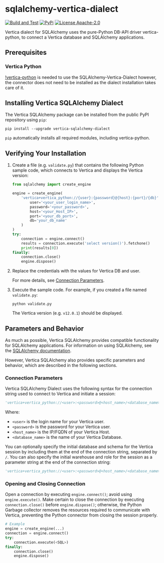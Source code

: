 # sqlalchemy-vertica-dialect

[![Build and Test](https://github.com/vishalkSimplify/sqlalchemy-vertica-dialect/actions/workflows/dialecttest.yml/badge.svg)](https://github.com/vishalkSimplify/sqlalchemy-vertica-dialect/actions/workflows/dialecttest.yml)
[![PyPi](https://img.shields.io/pypi/v/sqlalchemy-vertica-dialect.svg)](https://pypi.python.org/pypi/sqlalchemy-vertica-dialect/)
[![License Apache-2.0](https://img.shields.io/:license-Apache%202-brightgreen.svg)](http://www.apache.org/licenses/LICENSE-2.0.txt)

Vertica dialect for SQLAlchemy uses the pure-Python DB-API driver vertica-python, to connect a Vertica database and SQLAlchemy applications.

## Prerequisites

### Vertica Python

[!vertica-python](https://github.com/vertica/vertica-python) is needed to use the SQLAlchemy-Vertica-Dialect however, the connector does not need to be installed as the dialect installation takes care of it.


## Installing Vertica SQLAlchemy Dialect

The Vertica SQLAlchemy package can be installed from the public PyPI repository using `pip`:

```shell
pip install --upgrade vertica-sqlalchemy-dialect
```

`pip` automatically installs all required modules, including vertica-python.

## Verifying Your Installation

1. Create a file (e.g. `validate.py`) that contains the following Python sample code,
   which connects to Vertica and displays the Vertica version:

    ```python
    from sqlalchemy import create_engine

    engine = create_engine(
        'vertica+vertica_python://{user}:{password}@{host}:{port}/{db}'.format(
            user='<your_user_login_name>',
            password='<your_password>',
            host='<your_Host_IP>',
            port='<your_db_port>',
            db='your_db_name'
        )
    )
    try:
        connection = engine.connect()
        results = connection.execute('select version()').fetchone()
        print(results[0])
    finally:
        connection.close()
        engine.dispose()
    ```

2. Replace the credentials with the values for Vertica DB and user.

    For more details, see [Connection Parameters](#connection-parameters).

3. Execute the sample code. For example, if you created a file named `validate.py`:

    ```shell
    python validate.py
    ```

    The Vertica version (e.g. `v12.0.1`) should be displayed.

## Parameters and Behavior

As much as possible, Vertica SQLAlchemy provides compatible functionality for SQLAlchemy applications. For information on using SQLAlchemy, see the [SQLAlchemy documentation](http://docs.sqlalchemy.org/en/latest/).

However, Vertica SQLAlchemy also provides specific parameters and behavior, which are described in the following sections.

### Connection Parameters

Vertica SQLAlchemy Dialect uses the following syntax for the connection string used to connect to Vertica and initiate a session:

```python
'vertica+vertica_python://<user>:<password>@<host_name>/<database_name>'
```

Where:

- `<user>` is the login name for your Vertica user.
- `<password>` is the password for your Vertica user.
- `<host_name>` is the IP/FQDN of your Vertica Host.
- `<database_name>` is the name of your Vertica Database.


You can optionally specify the initial database and schema for the Vertica session by including them at the end of the connection string, separated by `/`. You can also specify the initial warehouse and role for the session as a parameter string at the end of the connection string:

```python
'vertica+vertica_python://<user>:<password>@<host_name>/<database_name>'
```

<!-- #### Escaping Special Characters such as `%, @` signs in Passwords

As pointed out in [SQLAlchemy](https://docs.sqlalchemy.org/en/14/core/engines.html#escaping-special-characters-such-as-signs-in-passwords), URLs
containing special characters need to be URL encoded to be parsed correctly. This includes the `%, @` signs. Unescaped password containing special
characters could lead to authentication failure.

The encoding for the password can be generated using `urllib.parse`:
```python
import urllib.parse
urllib.parse.quote("kx@% jj5/g")
'kx%40%25%20jj5/g'
```

**Note**: `urllib.parse.quote_plus` may also be used if there is no space in the string, as `urllib.parse.quote_plus` will replace space with `+`.

To create an engine with the proper encodings, either manually constructing the url string by formatting
or taking advantage of the `snowflake.sqlalchemy.URL` helper method:
```python
import urllib.parse
from snowflake.sqlalchemy import URL
from sqlalchemy import create_engine

quoted_password = urllib.parse.quote("kx@% jj5/g") -->

<!-- # 1. manually constructing an url string
url = f'snowflake://testuser1:{quoted_password}@abc123/testdb/public?warehouse=testwh&role=myrole'
engine = create_engine(url)

# 2. using the snowflake.sqlalchemy.URL helper method
engine = create_engine(URL(
    account = 'abc123',
    user = 'testuser1',
    password = quoted_password,
    database = 'testdb',
    schema = 'public',
    warehouse = 'testwh',
    role='myrole',
))
```

**Note**:
After login, the initial database, schema, warehouse and role specified in the connection string can always be changed for the session.

The following example calls the `create_engine` method with the user name `testuser1`, password `0123456`, account name `abc123`, database `testdb`, schema `public`, warehouse `testwh`, and role `myrole`:

```python
from sqlalchemy import create_engine
engine = create_engine(
    'snowflake://testuser1:0123456@abc123/testdb/public?warehouse=testwh&role=myrole'
)
```

Other parameters, such as `timezone`, can also be specified as a URI parameter or in `connect_args` parameters. For example:

```python
from sqlalchemy import create_engine
engine = create_engine(
    'snowflake://testuser1:0123456@abc123/testdb/public?warehouse=testwh&role=myrole',
    connect_args={
        'timezone': 'America/Los_Angeles',
    }
)
```

For convenience, you can use the `snowflake.sqlalchemy.URL` method to construct the connection string and connect to the database. The following example constructs the same connection string from the previous example:

```python
from snowflake.sqlalchemy import URL
from sqlalchemy import create_engine

engine = create_engine(URL(
    account = 'abc123',
    user = 'testuser1',
    password = '0123456',
    database = 'testdb',
    schema = 'public',
    warehouse = 'testwh',
    role='myrole',
    timezone = 'America/Los_Angeles',
))
```

#### Using a proxy server

Use the supported environment variables, `HTTPS_PROXY`, `HTTP_PROXY` and `NO_PROXY` to configure a proxy server. -->

### Opening and Closing Connection

Open a connection by executing `engine.connect()`; avoid using `engine.execute()`. Make certain to close the connection by executing `connection.close()` before
`engine.dispose()`; otherwise, the Python Garbage collector removes the resources required to communicate with Vertica, preventing the Python connector from closing the session properly.

```python
# Example
engine = create_engine(...)
connection = engine.connect()
try:
    connection.execute(<SQL>)
finally:
    connection.close()
    engine.dispose()
```
